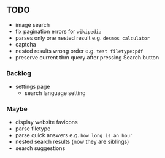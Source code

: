 ## TODO

-   image search
-   fix pagination errors for `wikipedia`
-   parses only one nested result e.g. `desmos calculator`
-   captcha
-   nested results wrong order e.g. `test filetype:pdf`
-   preserve current tbm query after pressing Search button

### Backlog

-   settings page
    -   search language setting

### Maybe

-   display website favicons
-   parse filetype
-   parse quick answers e.g. `how long is an hour`
-   nested search results (now they are siblings)
-   search suggestions
